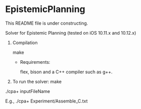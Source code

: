 # EpistemicPlanning
This README file is under constructing.

Solver for Epistemic Planning (tested on iOS 10.11.x and 10.12.x)

1. Compilation

	make

    + Requirements:

        flex, bison and a C++ compiler such as g++.

2. To run the solver:
  make
  
  ./cpa+ inputFileName
  
  E.g., ./cpa+ Experiment/Assemble_C.txt
